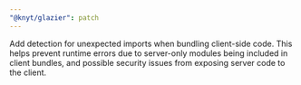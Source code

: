 ```yaml
---
"@knyt/glazier": patch
---
```


Add detection for unexpected imports when bundling client-side code. This helps prevent runtime errors due to server-only modules being included in client bundles, and possible security issues from exposing server code to the client.

